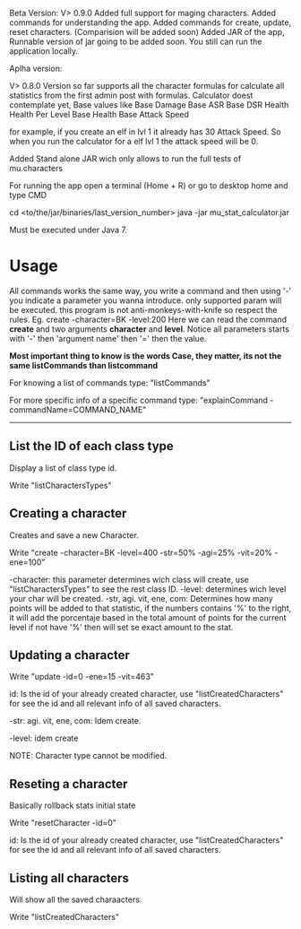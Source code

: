 Beta Version:
V> 0.9.0
Added full support for maging characters.
Added commands for understanding the app.
Added commands for create, update, reset characters. (Comparision will be added soon)
Added JAR of the app, Runnable version of jar going to be added soon.
You still can run the application locally.


Aplha version:

V> 0.8.0
Version so far supports all the character formulas for calculate all statistics from the first admin post with formulas.
Calculator doest contemplate yet, Base values like
Base Damage
Base ASR
Base DSR
Health
Health Per Level
Base Health
Base Attack Speed

for example, if you create an elf in lvl 1 it already has 30 Attack Speed.
So when you run the calculator for a elf lvl 1 the attack speed will be 0.

Added Stand alone JAR wich only allows to run the full tests of mu.characters

For running the app open a terminal (Home + R) or go to desktop home and type CMD

cd <to/the/jar/binaries/last_version_number>
java -jar mu_stat_calculator.jar

Must be executed under Java 7.

<h1>Usage</h1>

All commands works the same way, you write a command and then using '-' you indicate a parameter you wanna introduce.
only supported param will be executed. this program is not anti-monkeys-with-knife so respect the rules.
Eg. create -character=BK -level:200
Here we can read the command <b>create</b> and two arguments <b>character</b> and <b>level</b>.
Notice all parameters starts with '-' then 'argument name' then '=' then the value.

<b>Most important thing to know is the words Case, they matter, its not the same listCommands than listcommand</b>

For knowing a list of commands type: "listCommands"

For more specific info of a specific command type: "explainCommand -commandName=COMMAND_NAME"

----------------------------------------------------------------------------------------

<h2>List the ID of each class type</h2>
Display a list of class type id.

Write "listCharactersTypes"

<h2>Creating a character</h2>
Creates and save a new Character.

Write "create -character=BK -level=400 -str=50% -agi=25% -vit=20% -ene=100"

-character: this parameter determines wich class will create, use "listCharactersTypes" to see the rest class ID.
-level: determines wich level your char will be created.
-str, agi. vit, ene, com: Determines how many points will be added to that statistic, if the numbers contains '%' to the
    right, it will add the porcentaje based in the total amount of points for the current level if not have '%' then will
    set se exact amount to the stat.

<h2>Updating a character</h2>

Write "update -id=0 -ene=15 -vit=463"

id: Is the id of your already created character, use "listCreatedCharacters" for see the id and all relevant info
of all saved characters.

-str: agi. vit, ene, com: Idem create.

-level: idem create

NOTE: Character type cannot be modified.

<h2>Reseting a character</h2>
Basically rollback stats initial state

Write "resetCharacter -id=0"

id: Is the id of your already created character, use "listCreatedCharacters" for see the id and all relevant info
of all saved characters.

<h2>Listing all characters</h2>
Will show all the saved charaacters.

Write "listCreatedCharacters"